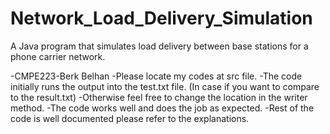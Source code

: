 # Network_Load_Delivery_Simulation
A Java program that simulates load delivery between base stations for a phone carrier network.

-CMPE223-Berk Belhan
-Please locate my codes at src file.
-The code initially runs the output into the test.txt file. (In case if you want to compare to the result.txt)
-Otherwise feel free to change the location in the writer method.
-The code works well and does the job as expected.
-Rest of the code is well documented please refer to the explanations.
